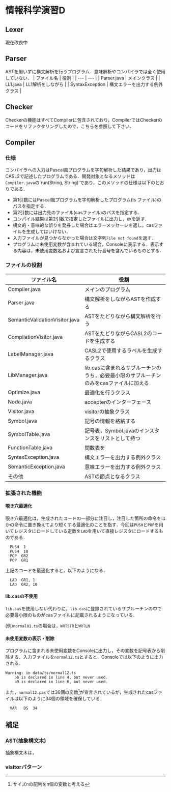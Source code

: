 # 情報科学演習D

## Lexer
現在改良中

## Parser
ASTを用いずに構文解析を行うプログラム．意味解析やコンパイラでは全く使用していない．
| ファイル名 | 役割 |
| --- | --- |
| Parser.java | メインクラス |
| LL1.java | LL1解析をしながら |
| SyntaxException | 構文エラーを出力する例外クラス |

## Checker
Checkerの機能はすべてCompilerに包含されており，CompilerではCheckerのコードをリファクタリングしたので，こちらを参照して下さい．

## Compiler
### 仕様
コンパイラへの入力はPascal風プログラムを字句解析した結果であり，出力はCASL2で記述したプログラムである．開発対象となるメソッドは `Compiler.java`の`run(String, String)'であり，このメソッドの仕様は以下のとおりである．
- 第1引数にはPascal風プログラムを字句解析したプログラム(ts ファイル)のパスを指定する．
- 第2引数には出力先のファイル(casファイル)のパスを指定する．
- コンパイル結果は第2引数で指定したファイルに出力し，`OK`を返す．
- 構文的・意味的な誤りを発券した場合はエラーメッセージを返し，casファイルを生成してはいけない．
- 入力ファイルが見つからなかった場合は文字列`File not found`を返す．
- プログラムに未使用変数が含まれている場合，Consoleに表示する．表示する内容は，未使用変数名および宣言された行番号を含んでいるものとする．

### ファイルの役割
| ファイル名 | 役割 |
| ---- | ---- |
| Compiler.java | メインのプログラム |
| Parser.java | 構文解析をしながらASTを作成する |
| SemanticValidationVisitor.java | ASTをたどりながら構文解析を行う |
| CompilationVisitor.java | ASTをたどりながらCASL2のコードを生成する |
| LabelManager.java | CASL2で使用するラベルを生成するクラス |
| LibManager.java | lib.casに含まれるサブルーチンのうち，必要最小限のサブルーチンのみをcasファイルに加える |
| Optimize.java | 最適化を行うクラス |
| Node.java | accepterのインターフェース |
| Visitor.java | visitorの抽象クラス |
| Symbol.java | 記号の情報を格納する |
| SymbolTable.java | 記号表，Symbol.javaのインスタンスをリストとして持つ |
| FunctionTable.java | 関数表を |
| SyntaxException.java | 構文エラーを出力する例外クラス |
| SemanticException.java | 意味エラーを出力する例外クラス |
| その他 | ASTの節点となるクラス |

### 拡張された機能
#### 覗き穴最適化
覗き穴最適化は，生成されたコードの一部分に注目し，注目した箇所の命令をほかの命令に置き換えてより短くする最適化のことを指す．今回は`PUSH`と`POP`を用いてレジスタにロードしている定数を`LAD`を用いて直接レジスタにロードするものである．
``` 
  PUSH  1
  PUSH  10
  POP  GR2
  POP  GR1
```
上記のコードを最適化すると，以下のようになる．
```
  LAD  GR1, 1
  LAD  GR2, 10
```

#### lib.casの不使用
`lib.cas`を使用しない代わりに，`lib.cas`に登録されているサブルーチンの中で必要最小限のものがcasファイルに記載されるようになっている．

(例)`normal01.ts`の場合は，`WRTSTR`と`WRTLN`

#### 未使用変数の表示・削除
プログラムに含まれる未使用変数をConsoleに出力し，その変数を記号表から削除する．入力ファイルを`normal12.ts`とすると，Consoleでは以下のように出力される．
~~~
Warning: in data/ts/normal12.ts
	bb is declared in line 4, but never used.
	b9 is declared in line 6, but never used.
~~~
また，`normal12.pas`では36個の変数[^1]が宣言されているが，生成されたcasファイルは以下のように34個の領域を確保している．
~~~
  VAR	DS	34
~~~

## 補足
### AST(抽象構文木)
抽象構文木は，

### visitorパターン


[^1]: サイズnの配列をn個の変数と考える
